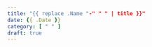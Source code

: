 ```yaml
---
title: "{{ replace .Name "-" " " | title }}"
date: {{ .Date }}
category: [ " " ]
draft: true
---
```


